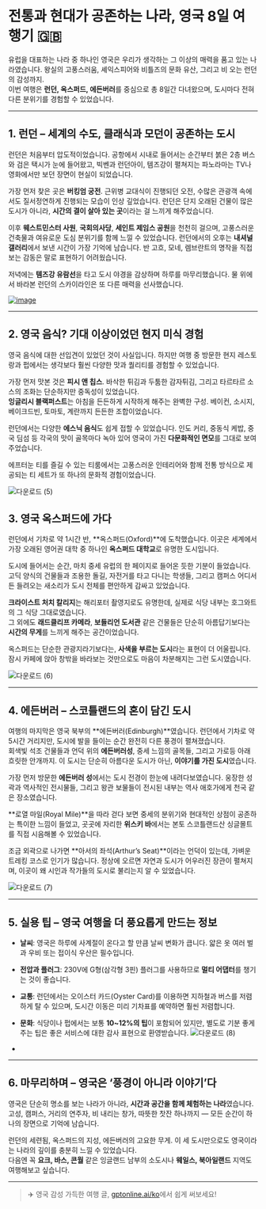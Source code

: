 # 전통과 현대가 공존하는 나라, 영국 8일 여행기 🇬🇧

유럽을 대표하는 나라 중 하나인 영국은 우리가 생각하는 그 이상의 매력을 품고 있는 나라였습니다. 왕실의 고풍스러움, 셰익스피어와 비틀즈의 문화 유산, 그리고 비 오는 런던의 감성까지.  
이번 여행은 **런던, 옥스퍼드, 에든버러**를 중심으로 총 8일간 다녀왔으며, 도시마다 전혀 다른 분위기를 경험할 수 있었습니다.  

---

## 1. 런던 – 세계의 수도, 클래식과 모던이 공존하는 도시

런던은 처음부터 압도적이었습니다. 공항에서 시내로 들어서는 순간부터 붉은 2층 버스와 검은 택시가 눈에 들어왔고, 빅벤과 런던아이, 템즈강이 펼쳐지는 파노라마는 TV나 영화에서만 보던 장면이 현실이 되었습니다.

가장 먼저 찾은 곳은 **버킹엄 궁전**. 근위병 교대식이 진행되던 오전, 수많은 관광객 속에서도 질서정연하게 진행되는 모습이 인상 깊었습니다. 런던은 단지 오래된 건물이 많은 도시가 아니라, **시간의 결이 살아 있는 곳**이라는 걸 느끼게 해주었습니다.

이후 **웨스트민스터 사원**, **국회의사당**, **세인트 제임스 공원**을 천천히 걸으며, 고풍스러운 건축물과 여유로운 도심 분위기를 함께 느낄 수 있었습니다. 런던에서의 오후는 **내셔널 갤러리**에서 보낸 시간이 가장 기억에 남습니다. 반 고흐, 모네, 렘브란트의 명작을 직접 보는 감동은 말로 표현하기 어려웠습니다.

저녁에는 **템즈강 유람선**을 타고 도시 야경을 감상하며 하루를 마무리했습니다. 물 위에서 바라본 런던의 스카이라인은 또 다른 매력을 선사했습니다.

[![image](https://github.com/user-attachments/assets/24f7402f-ab68-4aca-9c2a-babce91e44fa)](https://search.pstatic.net/sunny/?src=https%3A%2F%2Fc.pxhere.com%2Fphotos%2F3c%2F77%2Funited_kingdom_london_thames_tower_bridge_the_river_thames_bridge_times_pleasure_boat-699540.jpg%21d&type=sc960_832)


---

## 2. 영국 음식? 기대 이상이었던 현지 미식 경험

영국 음식에 대한 선입견이 있었던 것이 사실입니다. 하지만 여행 중 방문한 현지 레스토랑과 펍에서는 생각보다 훨씬 다양한 맛과 퀄리티를 경험할 수 있었습니다.

가장 먼저 맛본 것은 **피시 앤 칩스**. 바삭한 튀김과 두툼한 감자튀김, 그리고 타르타르 소스의 조화는 단순하지만 중독성이 있었습니다.  
**잉글리시 블랙퍼스트**는 아침을 든든하게 시작하게 해주는 완벽한 구성. 베이컨, 소시지, 베이크드빈, 토마토, 계란까지 든든한 조합이었습니다.

런던에서는 다양한 **에스닉 음식**도 쉽게 접할 수 있었습니다. 인도 커리, 중동식 케밥, 중국 딤섬 등 각국의 맛이 골목마다 녹아 있어 영국이 가진 **다문화적인 면모**를 그대로 보여주었습니다.

에프터눈 티를 즐길 수 있는 티룸에서는 고풍스러운 인테리어와 함께 전통 방식으로 제공되는 티 세트가 또 하나의 문화적 경험이었습니다.

![다운로드 (5)](https://github.com/user-attachments/assets/cfc6ac53-4be7-42e4-92c3-e6fccd98765f)


## 3. 영국 옥스퍼드에 가다

런던에서 기차로 약 1시간 반, **옥스퍼드(Oxford)**에 도착했습니다. 이곳은 세계에서 가장 오래된 영어권 대학 중 하나인 **옥스퍼드 대학교**로 유명한 도시입니다.

도시에 들어서는 순간, 마치 중세 유럽의 한 페이지로 들어온 듯한 기분이 들었습니다. 고딕 양식의 건물들과 조용한 돌길, 자전거를 타고 다니는 학생들, 그리고 캠퍼스 어디서든 들려오는 새소리가 도시 전체를 편안하게 감싸고 있었습니다.

**크라이스트 처치 칼리지**는 해리포터 촬영지로도 유명한데, 실제로 식당 내부는 호그와트의 그 식당 그대로였습니다.  
그 외에도 **래드클리프 카메라**, **보들리언 도서관** 같은 건물들은 단순히 아름답기보다는 **시간의 무게**를 느끼게 해주는 공간이었습니다.

옥스퍼드는 단순한 관광지라기보다는, **사색을 부르는 도시**라는 표현이 더 어울립니다. 잠시 카페에 앉아 창밖을 바라보는 것만으로도 마음이 차분해지는 그런 도시였습니다.

![다운로드 (6)](https://github.com/user-attachments/assets/f35ce217-2b2b-4e21-a042-43b17e8b0173)



---

## 4. 에든버러 – 스코틀랜드의 혼이 담긴 도시

여행의 마지막은 영국 북부의 **에든버러(Edinburgh)**였습니다. 런던에서 기차로 약 5시간 거리지만, 도시에 발을 들이는 순간 완전히 다른 풍경이 펼쳐졌습니다.  
회색빛 석조 건물들과 언덕 위의 **에든버러성**, 중세 느낌의 골목들, 그리고 가로등 아래 흐릿한 안개까지. 이 도시는 단순히 아름다운 도시가 아닌, **이야기를 가진 도시**였습니다.

가장 먼저 방문한 **에든버러 성**에서는 도시 전경이 한눈에 내려다보였습니다. 웅장한 성곽과 역사적인 전시물들, 그리고 왕관 보물들이 전시된 내부는 역사 애호가에게 천국 같은 장소였습니다.

**로열 마일(Royal Mile)**을 따라 걷다 보면 중세의 분위기와 현대적인 상점이 공존하는 특이한 느낌이 들었고, 곳곳에 자리한 **위스키 바**에서는 본토 스코틀랜드산 싱글몰트를 직접 시음해볼 수 있었습니다.

조금 외곽으로 나가면 **아서의 좌석(Arthur’s Seat)**이라는 언덕이 있는데, 가벼운 트레킹 코스로 인기가 많습니다. 정상에 오르면 자연과 도시가 어우러진 장관이 펼쳐지며, 이곳이 왜 시인과 작가들의 도시로 불리는지 알 수 있었습니다.

![다운로드 (7)](https://github.com/user-attachments/assets/b8d91003-ef55-48d3-a13b-286efddb421d)


---

## 5. 실용 팁 – 영국 여행을 더 풍요롭게 만드는 정보

- **날씨**: 영국은 하루에 사계절이 온다고 할 만큼 날씨 변화가 큽니다. 얇은 옷 여러 벌과 우비 또는 접이식 우산은 필수입니다.  
- **전압과 플러그**: 230V에 G형(삼각형 3핀) 플러그를 사용하므로 **멀티 어댑터**를 챙기는 것이 좋습니다.  
- **교통**: 런던에서는 오이스터 카드(Oyster Card)를 이용하면 지하철과 버스를 저렴하게 탈 수 있으며, 도시간 이동은 미리 기차표를 예약하면 훨씬 저렴합니다.  
- **문화**: 식당이나 펍에서는 보통 **10~12%의 팁**이 포함되어 있지만, 별도로 기분 좋게 주는 팁은 좋은 서비스에 대한 감사 표현으로 환영받습니다.
![다운로드 (8)](https://github.com/user-attachments/assets/c18df3e1-34d3-4682-aa29-f189ba6e3f45)

- 

---

## 6. 마무리하며 – 영국은 ‘풍경이 아니라 이야기’다

영국은 단순히 명소를 보는 나라가 아니라, **시간과 공간을 함께 체험하는 나라**였습니다.  
고성, 캠퍼스, 거리의 연주자, 비 내리는 창가, 따뜻한 찻잔 하나까지 — 모든 순간이 하나의 장면으로 기억에 남습니다.

런던의 세련됨, 옥스퍼드의 지성, 에든버러의 고요한 무게. 이 세 도시만으로도 영국이라는 나라의 깊이를 충분히 느낄 수 있었습니다.  
다음엔 꼭 **요크, 바스, 콘월** 같은 잉글랜드 남부의 소도시나 **웨일스, 북아일랜드** 지역도 여행해보고 싶습니다.

---

> ✈️ 영국 감성 가득한 여행 글, [gptonline.ai/ko](https://gptonline.ai/ko/)에서 쉽게 써보세요!
